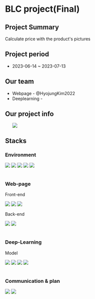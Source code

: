 # BLC project(Final)

<h2>Project Summary</h2>
<p>Calculate price with the product's pictures</p>

<h2>Project period</h2>
 <ul>
   <li>2023-06-14 ~ 2023-07-13</li>
 </ul>

<h2>Our team</h2>
<ul>
 <li>Webpage - @HyojungKim2022</li>
 <li>Deeplearning - </li>
</ul>
<h2>Our project info</h2>
 
<ul>
 <img src = "https://lh3.googleusercontent.com/K03sZCppkh262WX3PevvUfMVnir2bIaQjb9S1uqx9rwd8KQqK9_9fDb4Wp5lJcJxrlcHHIhEOSJhhGZyumYMiu9TAwjCIi1RnarGQDvRbQziMUYhETEcBbK-5nArtlt7BKf6xatdsZWv7kRFx-4GApFQZQ=s2048">
</ul>
  
<h2>Stacks</h2>
<h3>Environment</h3>
<div>
  <a href = "https://code.visualstudio.com" target="_blank"><img src="https://img.shields.io/badge/visualstudiocode-007ACC?style=for-the-badge&logo=visualstudiocode&logoColor=white"></a>
  <a href = "https://www.kaggle.com" target="_blank"><img src="https://img.shields.io/badge/kaggle-20BEFF?style=for-the-badge&logo=kaggle&logoColor=white"></a>
  <a href = "https://colab.research.google.com" target="_blank"><img src="https://img.shields.io/badge/googlecolab-F9AB00?style=for-the-badge&logo=googlecolab&logoColor=white"></a>
  <a href = "https://www.jetbrains.com/ko-kr/pycharm/" target="_blank"><img src="https://img.shields.io/badge/pycharm-000000?style=for-the-badge&logo=pycharm&logoColor=white"></a>
  <a href = "https://github.com" target="_blank"><img src="https://img.shields.io/badge/github-181717?style=for-the-badge&logo=github&logoColor=white"></a>
</div>
<br>
<h3>Web-page</h3>
<p>Front-end</p>
<div>
  <img src="https://img.shields.io/badge/html5-E34F26?style=for-the-badge&logo=html5&logoColor=white">
  <img src="https://img.shields.io/badge/css3-1572B6?style=for-the-badge&logo=css3&logoColor=white">
  <img src="https://img.shields.io/badge/javascript-F7DF1E?style=for-the-badge&logo=javascript&logoColor=white">
</div>
<p>Back-end</p>
<div>
  <img src="https://img.shields.io/badge/django-092E20?style=for-the-badge&logo=django&logoColor=white">
  <img src="https://img.shields.io/badge/javascript-F7DF1E?style=for-the-badge&logo=javascript&logoColor=white">
</div>
<br>
<h3>Deep-Learning</h3>
<p>Model</p>
<div>
  <a href = "https://github.com/open-mmlab/mmdetection/tree/main/configs/yolo"><img src="https://img.shields.io/badge/yolov3-181717?style=for-the-badge&logo=github&logoColor=white"></a>
  <a href = "https://github.com/ultralytics/yolov5"><img src="https://img.shields.io/badge/yolov5-181717?style=for-the-badge&logo=github&logoColor=white"></a>
  <a href = "https://github.com/open-mmlab/mmdetection/tree/main/configs/faster_rcnn"><img src="https://img.shields.io/badge/faster_rcnn-181717?style=for-the-badge&logo=github&logoColor=white"></a>
  <a href = "https://github.com/open-mmlab/mmdetection/tree/main/projects/EfficientDet"><img src="https://img.shields.io/badge/efficeint-det-181717?style=for-the-badge&logo=github&logoColor=white"></a>
</div>
<br>
<h3>Communication & plan</h3>
<div>
  <img src="https://img.shields.io/badge/slack-4A154B?style=for-the-badge&logo=slack&logoColor=white">
  <a href = "https://www.notion.so/BLC-97cf215d8f7f4a9aab364860b1decc4d?pvs=4"><img src="https://img.shields.io/badge/notion-000000?style=for-the-badge&logo=notion&logoColor=white"></a>
</div>
  


